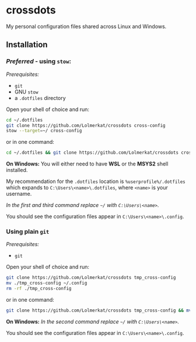 # crossdots

My personal configuration files shared across Linux and Windows.

## Installation

### _Preferred_ - using `stow`:
*Prerequisites:* 
- `git`
- GNU `stow`
- a `.dotfiles` directory

Open your shell of choice and run:
```bash
cd ~/.dotfiles
git clone https://github.com/Lolmerkat/crossdots cross-config
stow --target=~/ cross-config
```
or in one command:
```bash
cd ~/.dotfiles && git clone https://github.com/Lolmerkat/crossdots cross-config && stow --target=~/ cross-config
```

**On Windows:**
You will either need to have **WSL** or the **MSYS2** shell installed.

My recommendation for the `.dotfiles` location is `%userprofile%/.dotfiles` which
expands to `C:\Users\<name>\.dotfiles`, where `<name>` is your username.

_In the first and third command replace `~/` with `C:\Users\<name>`._

You should see the configuration files appear in `C:\Users\<name>\.config`.

### Using plain `git`
*Prerequisites:*
- `git`

Open your shell of choice and run:
```bash
git clone https://github.com/Lolmerkat/crossdots tmp_cross-config
mv ./tmp_cross-config ~/.config
rm -rf ./tmp_cross-config
```
or in one command: 
```bash
git clone https://github.com/Lolmerkat/crossdots tmp_cross-config && mv ./tmp_cross-config ~/.config && rm -rf ./tmp_cross-config
```

**On Windows:**
_In the second command replace `~/` with `C:\Users\<name>`._

You should see the configuration files appear in `C:\Users\<name>\.config`.
